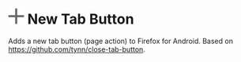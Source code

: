 ![Icon](icon.png) New Tab Button
===========================

Adds a new tab button (page action) to Firefox for Android.
Based on https://github.com/tynn/close-tab-button.